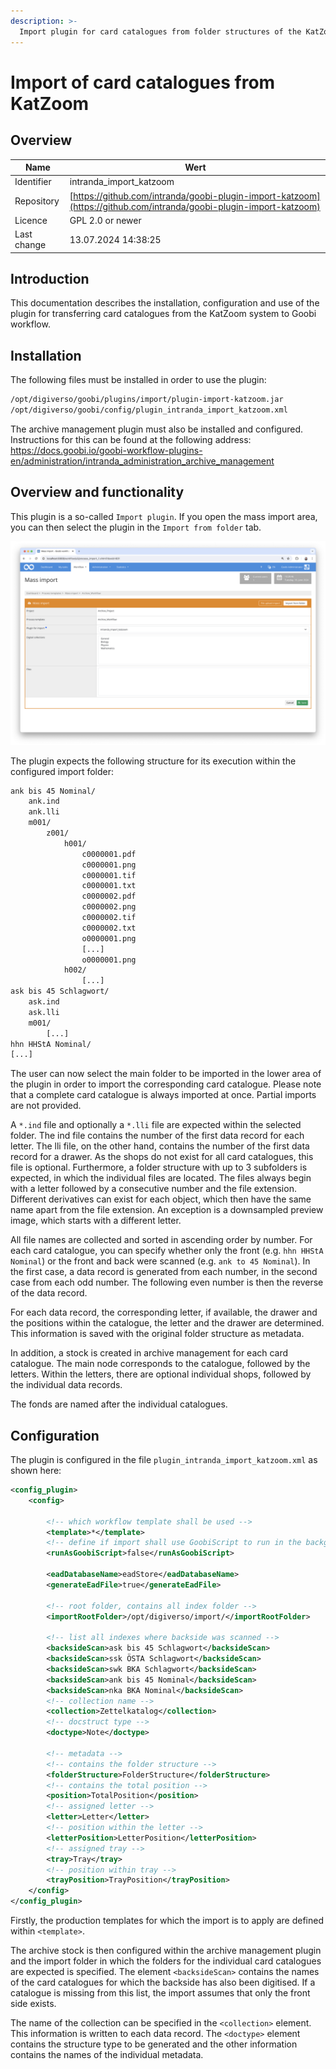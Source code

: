 ```yaml
---
description: >-
  Import plugin for card catalogues from folder structures of the KatZoom system
---
```


# Import of card catalogues from KatZoom

## Overview

Name                     | Wert
-------------------------|-----------
Identifier               | intranda_import_katzoom
Repository               | [https://github.com/intranda/goobi-plugin-import-katzoom](https://github.com/intranda/goobi-plugin-import-katzoom)
Licence              | GPL 2.0 or newer 
Last change    | 13.07.2024 14:38:25


## Introduction
This documentation describes the installation, configuration and use of the plugin for transferring card catalogues from the KatZoom system to Goobi workflow.


## Installation
The following files must be installed in order to use the plugin:

```bash
/opt/digiverso/goobi/plugins/import/plugin-import-katzoom.jar
/opt/digiverso/goobi/config/plugin_intranda_import_katzoom.xml
```

The archive management plugin must also be installed and configured. Instructions for this can be found at the following address: https://docs.goobi.io/goobi-workflow-plugins-en/administration/intranda_administration_archive_management


## Overview and functionality
This plugin is a so-called `Import plugin`. If you open the mass import area, you can then select the plugin in the `Import from folder` tab.

![Selected plugin in the `Import from folder` area](images/goobi-plugin-import-katzoom_screen_en.png)

The plugin expects the following structure for its execution within the configured import folder:

```bash
ank bis 45 Nominal/
	ank.ind
	ank.lli
	m001/
		z001/
			h001/
				c0000001.pdf
				c0000001.png
				c0000001.tif
				c0000001.txt
				c0000002.pdf
				c0000002.png
				c0000002.tif
				c0000002.txt
				o0000001.png
				[...]
				o0000001.png
			h002/
				[...]
ask bis 45 Schlagwort/
	ask.ind
	ask.lli
	m001/	
		[...]
hhn HHStA Nominal/
[...]
```

The user can now select the main folder to be imported in the lower area of the plugin in order to import the corresponding card catalogue. Please note that a complete card catalogue is always imported at once. Partial imports are not provided.

A `*.ind` file and optionally a `*.lli` file are expected within the selected folder. The ind file contains the number of the first data record for each letter. The lli file, on the other hand, contains the number of the first data record for a drawer. As the shops do not exist for all card catalogues, this file is optional.
Furthermore, a folder structure with up to 3 subfolders is expected, in which the individual files are located. The files always begin with a letter followed by a consecutive number and the file extension.
Different derivatives can exist for each object, which then have the same name apart from the file extension. An exception is a downsampled preview image, which starts with a different letter.

All file names are collected and sorted in ascending order by number. For each card catalogue, you can specify whether only the front (e.g. `hhn HHStA Nominal`) or the front and back were scanned (e.g. `ank to 45 Nominal`). In the first case, a data record is generated from each number, in the second case from each odd number. The following even number is then the reverse of the data record.

For each data record, the corresponding letter, if available, the drawer and the positions within the catalogue, the letter and the drawer are determined. This information is saved with the original folder structure as metadata.

In addition, a stock is created in archive management for each card catalogue. The main node corresponds to the catalogue, followed by the letters. Within the letters, there are optional individual shops, followed by the individual data records.  

The fonds are named after the individual catalogues.

## Configuration
The plugin is configured in the file `plugin_intranda_import_katzoom.xml` as shown here:

```xml
<config_plugin>
    <config>

        <!-- which workflow template shall be used -->
        <template>*</template>
        <!-- define if import shall use GoobiScript to run in the background -->
        <runAsGoobiScript>false</runAsGoobiScript>
        
        <eadDatabaseName>eadStore</eadDatabaseName>
        <generateEadFile>true</generateEadFile>
        
        <!-- root folder, contains all index folder -->
        <importRootFolder>/opt/digiverso/import/</importRootFolder>

        <!-- list all indexes where backside was scanned -->
        <backsideScan>ask bis 45 Schlagwort</backsideScan>
        <backsideScan>ssk ÖSTA Schlagwort</backsideScan>
        <backsideScan>swk BKA Schlagwort</backsideScan>
        <backsideScan>ank bis 45 Nominal</backsideScan>
        <backsideScan>nka BKA Nominal</backsideScan>
        <!-- collection name -->
        <collection>Zettelkatalog</collection>
        <!-- docstruct type -->
        <doctype>Note</doctype>

        <!-- metadata -->
        <!-- contains the folder structure -->
        <folderStructure>FolderStructure</folderStructure>
        <!-- contains the total position -->
        <position>TotalPosition</position>
        <!-- assigned letter -->
        <letter>Letter</letter>
        <!-- position within the letter -->
        <letterPosition>LetterPosition</letterPosition>
        <!-- assigned tray -->
        <tray>Tray</tray>
        <!-- position within tray -->
        <trayPosition>TrayPosition</trayPosition>
    </config>
</config_plugin>

```

Firstly, the production templates for which the import is to apply are defined within `<template>`. 

The archive stock is then configured within the archive management plugin and the import folder in which the folders for the individual card catalogues are expected is specified. The element `<backsideScan>` contains the names of the card catalogues for which the backside has also been digitised. If a catalogue is missing from this list, the import assumes that only the front side exists.

The name of the collection can be specified in the `<collection>` element. This information is written to each data record. The `<doctype>` element contains the structure type to be generated and the other information contains the names of the individual metadata.